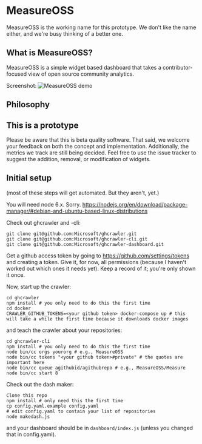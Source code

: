 # MeasureOSS

MeasureOSS is the working name for this prototype. We don't like the name either, and we're busy thinking of a better one.

## What is MeasureOSS?

MeasureOSS is a simple widget based dashboard that takes a contributor-focused view of open source community analytics.

Screenshot: ![MeasureOSS demo](https://github.com/MeasureOSS/Measure/blob/master/assets/img/MeasureOSS-demo.png)

## Philosophy

## This is a prototype

Please be aware that this is beta quality software. That said, we welcome your feedback on both the concept and implementation. Additionally, the metrics we track are still being decided. Feel free to use the issue tracker to suggest the addition, removal, or modification of widgets. 

## Initial setup

(most of these steps will get automated. But they aren't, yet.)

You will need node 6.x. Sorry. https://nodejs.org/en/download/package-manager/#debian-and-ubuntu-based-linux-distributions

Check out ghcrawler and -cli:

```
git clone git@github.com:Microsoft/ghcrawler.git
git clone git@github.com:Microsoft/ghcrawler-cli.git
git clone git@github.com:Microsoft/ghcrawler-dashboard.git
```

Get a github access token by going to https://github.com/settings/tokens and creating a token. Give it, for now, all permissions (because I haven't worked out which ones it needs yet). Keep a record of it; you're only shown it once.

Now, start up the crawler:

```
cd ghcrawler
npm install # you only need to do this the first time
cd docker
CRAWLER_GITHUB_TOKENS=<your github token> docker-compose up # this will take a while the first time because it downloads docker images
```

and teach the crawler about your repositories:

```
cd ghcrawler-cli
npm install # you only need to do this the first time
node bin/cc orgs yourorg # e.g., MeasureOSS
node bin/cc tokens "<your github token>#private" # the quotes are important here
node bin/cc queue agithubid/agithubrepo # e.g., MeasureOSS/Measure
node bin/cc start 8
```

Check out the dash maker:

```
Clone this repo
npm install # only need this the first time
cp config.yaml.example config.yaml
# edit config.yaml to contain your list of repositories
node makedash.js
```

and your dashboard should be in `dashboard/index.js` (unless you changed that in config.yaml).
